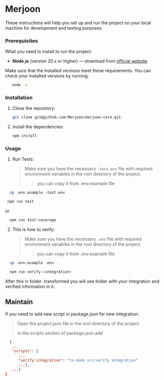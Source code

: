 # Merjoon

These instructions will help you set up and run the project on your local machine for development and testing purposes.

### Prerequisites

What you need to install to run the project:

- **Node.js** (version 20.x or higher) — download from [official website](https://nodejs.org/)

Make sure that the installed versions meet these requirements. You can check your installed versions by running:

```bash
   node -v
   ```
### Installation

1. Clone the repository:

    ```bash
    git clone git@github.com:Merjoon/merjoon-core.git
    ```

2. Install the dependencies:

    ```bash
    npm install
    ```

### Usage

1. Run Tests:
   >Make sure you have the necessary `.test.env` file with required environment variables in the root directory of the project.
   >>you can copy it from .env.example file
```bash      
  cp .env.example .test.env 
```
```bash
 npm run test
```
or

```bash
  npm run test:coverage
```

2. This is how to verify:
   >Make sure you have the necessary `.env` file with required environment variables in the root directory of the project.
    >>you can copy it from .env.example file
```bash      
  cp .env.example .env 
```
```bash
  npm run verify:<integration>
```
After this in folder .transformed you will see folder with your integration and verified information in it.

   
## Maintain
If you need to add new script in package.json for new integration:
   > Open the project.json file in the root directory of the project.

   > in the scripts section of package.json add 
```json
  {
   ...
   "scripts": {
      ...
      "verify:integration": "ts-node src/verify integration"
      ...},
   ...}
}
```
   
